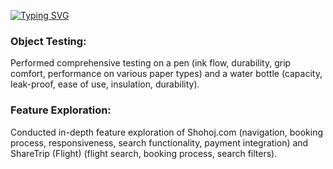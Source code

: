 <a href="https://git.io/typing-svg"><img src="https://readme-typing-svg.demolab.com?font=Fira+Code&pause=1000&center=true&vCenter=true&random=false&width=435&lines=Testing+and+Feature+Exploration" alt="Typing SVG" /></a>


<div>

<h3><b>Object Testing:</b></h3>
<p>
  Performed comprehensive testing on a pen (ink flow, durability, grip comfort, performance on various paper types) and a water bottle (capacity, leak-proof, ease of use, insulation, durability).
</p>
<h3><b>Feature Exploration:</b></h3>
<p>Conducted in-depth feature exploration of Shohoj.com (navigation, booking process, responsiveness, search functionality, payment integration) and ShareTrip (Flight) (flight search, booking process, search filters).</p>

  
</div>
